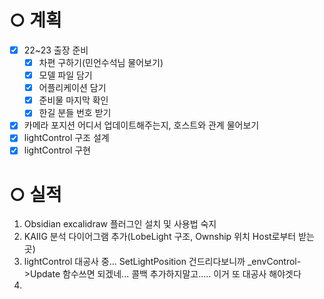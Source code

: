 # ○ 계획
- [x] 22~23 출장 준비
	- [x] 차편 구하기(민언수석님 물어보기)
	- [x] 모델 파일 담기
	- [x] 어플리케이션 담기
	- [x] 준비물 마지막 확인
	- [x] 한길 분들 번호 받기
- [x] 카메라 포지션 어디서 업데이트해주는지, 호스트와 관계 물어보기
- [x] lightControl 구조 설계
- [x] lightControl 구현

# ○ 실적
1. Obsidian excalidraw 플러그인 설치 및 사용법 숙지
2. KAIIG 분석 다이어그램 추가(LobeLight 구조, Ownship 위치 Host로부터 받는 곳)
3. lightControl 대공사 중... SetLightPosition 건드리다보니까 \_envControl->Update 함수쓰면 되겠네... 콜백 추가하지말고..... 이거 또 대공사 해야겟다
4. 